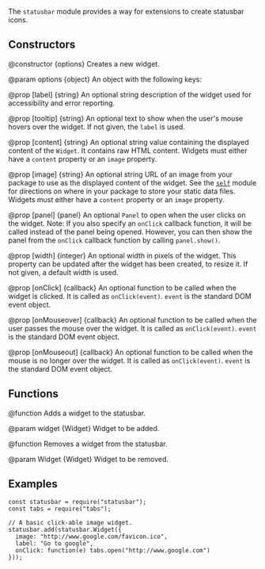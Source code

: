 The `statusbar` module provides a way for extensions to create statusbar icons.

## Constructors ##

<api name="Widget">
@constructor {options}
  Creates a new widget.

@param options {object}
  An object with the following keys:

  @prop [label] {string}
    An optional string description of the widget used for accessibility
    and error reporting.

  @prop [tooltip] {string}
    An optional text to show when the user's mouse hovers over the widget.
    If not given, the `label` is used.

  @prop [content] {string}
    An optional string value containing the displayed content of the `Widget`.
    It contains raw HTML content.
    Widgets must either have a `content` property or an `image` property.

  @prop [image] {string}
    An optional string URL of an image from your package to use as the displayed
    content of the widget.  See the [`self`](#module/jetpack-core/self) module
    for directions on where in your package to store your static data files.
    Widgets must either have a `content` property or an `image` property.

  @prop [panel] {panel}
    An optional `Panel` to open when the user clicks on the widget.
    Note: If you also specify an `onClick` callback function,
    it will be called instead of the panel being opened.
    However, you can then show the panel from the `onClick`
    callback function by calling `panel.show()`.

  @prop [width] {integer}
    An optional width in pixels of the widget. This property can be updated after
    the widget has been created, to resize it. If not given, a default width is
    used.

  @prop [onClick] {callback}
    An optional function to be called when the widget is clicked. It is called
    as `onClick(event)`. `event` is the standard DOM event object.

  @prop [onMouseover] {callback}
    An optional function to be called when the user passes the mouse over the
    widget. It is called as `onClick(event)`. `event` is the standard DOM event
    object.

  @prop [onMouseout] {callback}
    An optional function to be called when the mouse is no longer over the
    widget. It is called as `onClick(event)`. `event` is the standard DOM event
    object.
</api>

## Functions ##

<api name="add">
@function
  Adds a widget to the statusbar.

@param widget {Widget}
  Widget to be added.
</api>

<api name="remove">
@function
  Removes a widget from the statusbar.

@param Widget {Widget}
  Widget to be removed.
</api>

## Examples ##

    const statusbar = require("statusbar");
    const tabs = require("tabs");

    // A basic click-able image widget.
    statusbar.add(statusbar.Widget({
      image: "http://www.google.com/favicon.ico",
      label: "Go to google",
      onClick: function(e) tabs.open("http://www.google.com")
    }));
